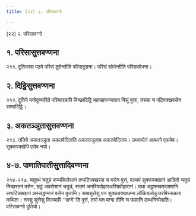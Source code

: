 ```yaml
---
title: (२२) २. परिसावग्गो

---
```

(२२) २. परिसावग्गो  


## १. परिसासुत्तवण्णना

२११. दुतियस्स पठमे परिसं दूसेन्तीति परिसदूसना। परिसं सोभेन्तीति परिससोभना।  


## २. दिट्ठिसुत्तवण्णना

२१२. दुतिये मनोदुच्चरिते परियापन्नापि मिच्छादिट्ठि महासावज्जताय विसुं वुत्ता, तस्सा च पटिपक्खवसेन सम्मादिट्ठि।  


## ३. अकतञ्ञुतासुत्तवण्णना

२१३. ततिये अकतञ्ञुता अकतवेदिताति अकतञ्ञुताय अकतवेदिताय। उभयम्पेतं अत्थतो एकमेव। सुक्कपक्खेपि एसेव नयो।  


## ४-७. पाणातिपातीसुत्तादिवण्णना

२१४-२१७. चतुत्थं चतुन्नं कम्मकिलेसानं तप्पटिपक्खस्स च वसेन वुत्तं, पञ्चमं सुक्कपक्खानं आदितो चतुन्नं मिच्छत्तानं वसेन, छट्ठं अवसेसानं चतुन्नं, सत्तमं अनरियवोहारअरियवोहारानं। तथा अट्ठमनवमदसमानि सप्पटिपक्खानं अस्सद्धम्मानं वसेन वुत्तानि। सब्बसुत्तेसु पन सुक्कपक्खधम्मा लोकियलोकुत्तरमिस्सकाव कथिता। नवसु सुत्तेसु किञ्चापि ‘‘सग्गे’’ति वुत्तं, तयो पन मग्गा तीणि च फलानि लब्भन्तियेवाति।  
परिसावग्गो दुतियो।  